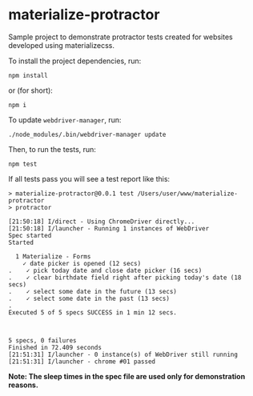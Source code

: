 # materialize-protractor
Sample project to demonstrate protractor tests created for websites developed using materializecss.

To install the project dependencies, run:

```
npm install
```

or (for short):

```
npm i
```

To update `webdriver-manager`, run:

```
./node_modules/.bin/webdriver-manager update
```

Then, to run the tests, run:

```
npm test
```

If all tests pass you will see a test report like this:

```
> materialize-protractor@0.0.1 test /Users/user/www/materialize-protractor
> protractor

[21:50:18] I/direct - Using ChromeDriver directly...
[21:50:18] I/launcher - Running 1 instances of WebDriver
Spec started
Started

  1 Materialize - Forms
    ✓ date picker is opened (12 secs)
.    ✓ pick today date and close date picker (16 secs)
.    ✓ clear birthdate field right after picking today's date (18 secs)
.    ✓ select some date in the future (13 secs)
.    ✓ select some date in the past (13 secs)
.
Executed 5 of 5 specs SUCCESS in 1 min 12 secs.



5 specs, 0 failures
Finished in 72.409 seconds
[21:51:31] I/launcher - 0 instance(s) of WebDriver still running
[21:51:31] I/launcher - chrome #01 passed
```

**Note: The sleep times in the spec file are used only for demonstration reasons.**
